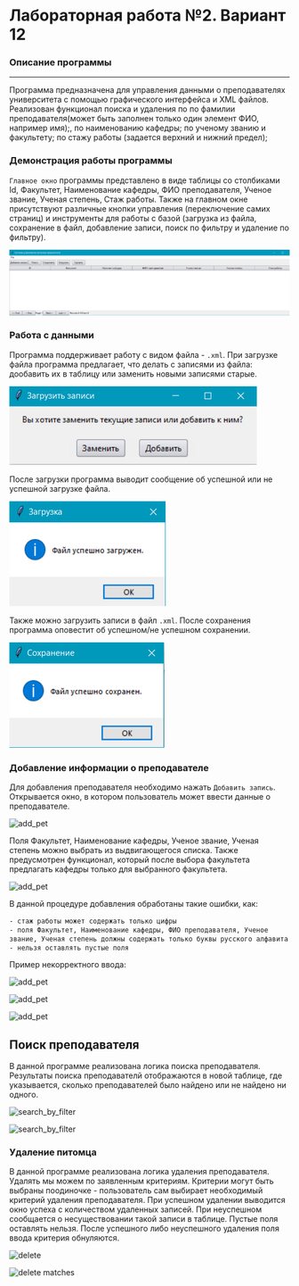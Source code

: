 # Лабораторная работа №2. Вариант 12
### Описание программы
---
Программа предназначена для управления данными о преподавателях университета с помощью графического интерфейса и XML файлов. Реализован функционал поиска и удаления по по фамилии преподавателя(может быть заполнен только один элемент ФИО, например имя);, по наименованию кафедры; 
по ученому званию и факультету;
по стажу работы (задается верхний и нижний предел);


### Демонстрация работы программы
`Главное окно` программы представлено в виде таблицы со столбиками Id, Факультет, Наименование кафедры, ФИО преподавателя, Ученое звание, Ученая степень, Стаж работы. Также на главном окне присутствуют различные кнопки управления (переключение самих страниц) и инструменты для работы с базой (загрузка из файла, сохранение в файл, добавление записи, поиск по фильтру и удаление по фильтру).

![главное окно](https://github.com/KaterinaNemkova/PPOIS2Laba4SEM/blob/main/photo/%D0%B3%D0%BB%D0%B0%D0%B2%D0%BD%D0%BE%D0%B5%20%D0%BE%D0%BA%D0%BD%D0%BE.png)

 ### Работа с данными
 Программа поддерживает работу с видом файла - `.xml`. При загрузке файла программа предлагает, что делать с записями из файла: дообавить их в таблицу или заменить новыми записями старые.
 
 ![загрузка записей](https://github.com/KaterinaNemkova/PPOIS2Laba4SEM/blob/main/photo/%D0%B7%D0%B0%D0%B3%D1%80%D1%83%D0%B7%D0%BA%D0%B0%20%D0%B7%D0%B0%D0%BF%D0%B8%D1%81%D0%B5%D0%B9.png)

 После загрузки программа выводит сообщение об успешной или не успешной загрузке файла.

 ![успешная загрузка](https://github.com/KaterinaNemkova/PPOIS2Laba4SEM/blob/main/photo/%D1%83%D1%81%D0%BF%D0%B5%D1%88%D0%BD%D0%B0%D1%8F%20%D0%B7%D0%B0%D0%B3%D1%80%D1%83%D0%B7%D0%BA%D0%B0.png)

 Также можно загрузить записи в файл `.xml`. После сохранения программа оповестит об успешном/не успешном сохранении. 
 
 ![сохранение](https://github.com/KaterinaNemkova/PPOIS2Laba4SEM/blob/main/photo/%D1%81%D0%BE%D1%85%D1%80%D0%B0%D0%BD%D0%B5%D0%BD%D0%B8%D0%B5.png)
 

### Добавление информации о преподавателе
Для добавления преподавателя необходимо нажать `Добавить запись`. Открывается окно, в котором пользователь может ввести данные о преподавателе.

![add_pet](https://github.com/Mariannnnaaaaa/ppois-2-2024/assets/115795639/78539050-1d41-42a3-ab3d-f33e859ebed9)

Поля Факультет, Наименование кафедры, Ученое звание, Ученая степень можно выбрать из выдвигающегося списка. Также предусмотрен функционал, который после выбора факультета предлагать кафедры 
только для выбранного факультета.

![add_pet](https://github.com/Mariannnnaaaaa/ppois-2-2024/assets/115795639/78539050-1d41-42a3-ab3d-f33e859ebed9)

В данной процедуре добавления обработаны такие ошибки, как:
```
- стаж работы может содержать только цифры
- поля Факультет, Наименование кафедры, ФИО преподавателя, Ученое звание, Ученая степень должны содержать только буквы русского алфавита
- нельзя оставлять пустые поля
```
Пример некорректного ввода:

![add_pet](https://github.com/Mariannnnaaaaa/ppois-2-2024/assets/115795639/78539050-1d41-42a3-ab3d-f33e859ebed9)

![add_pet](https://github.com/Mariannnnaaaaa/ppois-2-2024/assets/115795639/78539050-1d41-42a3-ab3d-f33e859ebed9)

![add_pet](https://github.com/Mariannnnaaaaa/ppois-2-2024/assets/115795639/78539050-1d41-42a3-ab3d-f33e859ebed9)

## Поиск преподавателя
В данной программе реализована логика поиска преподавателя. Результаты поиска преподавателй отображаются в новой таблице, где указывается, сколько преподавателей было найдено или не найдено ни одного. 

![search_by_filter](https://github.com/Mariannnnaaaaa/ppois-2-2024/assets/115795639/41783cfa-3af3-48ca-a508-ae59c4d63a60)


![search_by_filter](https://github.com/Mariannnnaaaaa/ppois-2-2024/assets/115795639/41783cfa-3af3-48ca-a508-ae59c4d63a60)


### Удаление питомца
В данной программе реализована логика удаления преподавателя. Удалять мы можем по заявленным критериям. Критерии могут быть выбраны поодиночке - пользователь сам выбирает необходимый критерий удаления преподавателя. При успешном удалении выводится окно успеха с количеством удаленных записей. При неуспешном сообщается о несуществовании такой записи в таблице. Пустые поля оставлять нельзя. После успешного либо неуспешного удаления поля ввода критерия обнуляются.

![delete](https://github.com/Mariannnnaaaaa/ppois-2-2024/assets/115795639/aa1fc267-fd4b-4c32-ba51-594e06855122)


![delete matches](https://github.com/Mariannnnaaaaa/ppois-2-2024/assets/115795639/8e8bee1c-6572-4562-839f-24b090e12b93)

